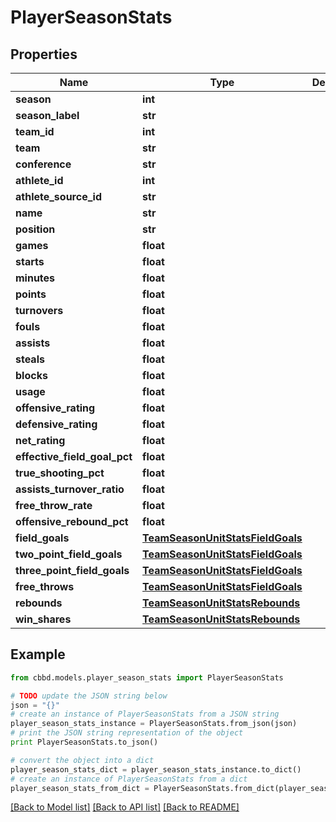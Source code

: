 # PlayerSeasonStats


## Properties
Name | Type | Description | Notes
------------ | ------------- | ------------- | -------------
**season** | **int** |  | 
**season_label** | **str** |  | 
**team_id** | **int** |  | 
**team** | **str** |  | 
**conference** | **str** |  | 
**athlete_id** | **int** |  | 
**athlete_source_id** | **str** |  | 
**name** | **str** |  | 
**position** | **str** |  | 
**games** | **float** |  | 
**starts** | **float** |  | 
**minutes** | **float** |  | 
**points** | **float** |  | 
**turnovers** | **float** |  | 
**fouls** | **float** |  | 
**assists** | **float** |  | 
**steals** | **float** |  | 
**blocks** | **float** |  | 
**usage** | **float** |  | 
**offensive_rating** | **float** |  | 
**defensive_rating** | **float** |  | 
**net_rating** | **float** |  | 
**effective_field_goal_pct** | **float** |  | 
**true_shooting_pct** | **float** |  | 
**assists_turnover_ratio** | **float** |  | 
**free_throw_rate** | **float** |  | 
**offensive_rebound_pct** | **float** |  | 
**field_goals** | [**TeamSeasonUnitStatsFieldGoals**](TeamSeasonUnitStatsFieldGoals.md) |  | 
**two_point_field_goals** | [**TeamSeasonUnitStatsFieldGoals**](TeamSeasonUnitStatsFieldGoals.md) |  | 
**three_point_field_goals** | [**TeamSeasonUnitStatsFieldGoals**](TeamSeasonUnitStatsFieldGoals.md) |  | 
**free_throws** | [**TeamSeasonUnitStatsFieldGoals**](TeamSeasonUnitStatsFieldGoals.md) |  | 
**rebounds** | [**TeamSeasonUnitStatsRebounds**](TeamSeasonUnitStatsRebounds.md) |  | 
**win_shares** | [**TeamSeasonUnitStatsRebounds**](TeamSeasonUnitStatsRebounds.md) |  | 

## Example

```python
from cbbd.models.player_season_stats import PlayerSeasonStats

# TODO update the JSON string below
json = "{}"
# create an instance of PlayerSeasonStats from a JSON string
player_season_stats_instance = PlayerSeasonStats.from_json(json)
# print the JSON string representation of the object
print PlayerSeasonStats.to_json()

# convert the object into a dict
player_season_stats_dict = player_season_stats_instance.to_dict()
# create an instance of PlayerSeasonStats from a dict
player_season_stats_from_dict = PlayerSeasonStats.from_dict(player_season_stats_dict)
```
[[Back to Model list]](../README.md#documentation-for-models) [[Back to API list]](../README.md#documentation-for-api-endpoints) [[Back to README]](../README.md)


